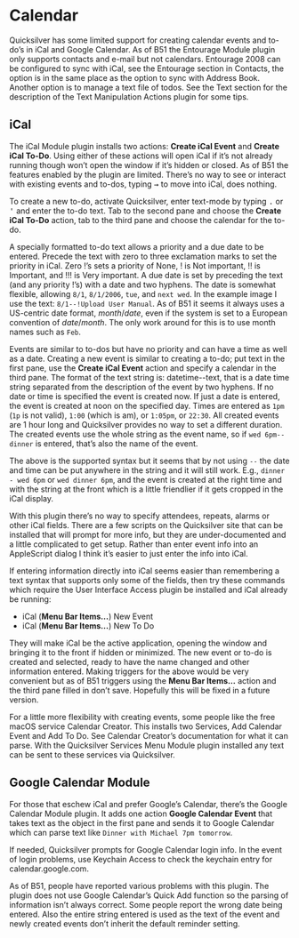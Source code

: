 # Calendar

Quicksilver has some limited support for creating calendar events and to-do’s in iCal and Google Calendar. As of B51 the Entourage Module plugin only supports contacts and e-mail but not calendars. Entourage 2008 can be configured to sync with iCal, see the Entourage section in Contacts, the option is in the same place as the option to sync with Address Book. Another option is to manage a text file of todos. See the Text section for the description of the Text Manipulation Actions plugin for some tips.

## iCal

The iCal Module plugin installs two actions: **Create iCal Event** and **Create iCal To-Do**. Using either of these actions will open iCal if it’s not already running though won’t open the window if it’s hidden or closed. As of B51 the features enabled by the plugin are limited. There’s no way to see or interact with existing events and to-dos, typing <kbd>→</kbd> to move into iCal, does nothing.

To create a new to-do, activate Quicksilver, enter text-mode by typing <kbd>.</kbd> or <kbd>'</kbd> and enter the to-do text. Tab to the second pane and choose the **Create iCal To-Do** action, tab to the third pane and choose the calendar for the to-do.

A specially formatted to-do text allows a priority and a due date to be entered. Precede the text with zero to three exclamation marks to set the priority in iCal. Zero !’s sets a priority of None, ! is Not important, !! is Important, and !!! is Very important. A due date is set by  preceding the text (and any priority !’s) with a date and two hyphens. The date is somewhat flexible, allowing `8/1`, `8/1/2006`, `tue`, and `next wed`. In the example image I use the text: `8/1--!Upload User Manual`. As of B51 it seems it always uses a US-centric date format, *month*/*date*, even if the system is set to a European convention of *date*/*month*. The only work around for this is to use month names such as `Feb`.

Events are similar to to-dos but have no priority and can have a time as well as a date. Creating  a new event is similar to creating a to-do; put text in the first pane, use the **Create iCal Event** action and specify a calendar in the third pane. The format of the text string is: datetime--text, that is a date time string separated from the description of the event by two hyphens. If no date or time is specified the event is created now. If just a date is entered, the event is created at noon on the specified day. Times are entered as `1pm` (`1p` is not valid), `1:00` (which is am), or `1:05pm`, or `22:30`. All created events are 1 hour long and Quicksilver provides no way to set a different duration. The created events use the whole string as the event name, so if `wed 6pm--dinner` is entered, that’s also the name of the event. 

The above is the supported syntax but it seems that by not using `--` the date and time can be put anywhere in the string and it will still work. E.g., `dinner - wed 6pm` or `wed dinner 6pm`, and the event is created at the right time and with the string at the front which is a little friendlier if it gets cropped in the iCal display.

With this plugin there’s no way to specify attendees, repeats, alarms or other iCal fields. There are a few scripts on the Quicksilver site that can be installed that will prompt for more info, but they are under-documented and a little complicated to get setup. Rather than enter event info into an AppleScript dialog I think it’s easier to just enter the info into iCal. 

If entering information directly into iCal seems easier than remembering a text syntax that supports only some of the fields, then try these commands which require the User Interface Access plugin be installed and iCal already be running:

- iCal (**Menu Bar Items…**) New Event
- iCal (**Menu Bar Items…**) New To Do

They will make iCal be the active application, opening the window and bringing it to the front if hidden or minimized. The new event or to-do is created and selected, ready to have the name changed and other information entered. Making triggers for the above would be very convenient but as of B51 triggers using the **Menu Bar Items…** action and the third pane filled in don’t save. Hopefully this will be fixed in a future version.

For a little more flexibility with creating events, some people like the free macOS service Calendar Creator. This installs two Services, Add Calendar Event and Add To Do. See Calendar Creator’s documentation for what it can parse. With the Quicksilver Services Menu Module plugin installed any text can be sent to these services via Quicksilver.

## Google Calendar Module

For those that eschew iCal and prefer Google’s Calendar, there’s the Google Calendar Module plugin. It adds one action **Google Calendar Event** that takes text as the object in the first pane and sends it to Google Calendar which can parse text like `Dinner with Michael 7pm tomorrow`. 

If needed, Quicksilver prompts for Google Calendar login info. In the event of login problems, use Keychain Access to check the keychain entry for calendar.google.com.

As of B51, people have reported various problems with this plugin. The plugin does not use Google Calendar’s Quick Add function so the parsing of information isn’t always correct. Some people report the wrong date being entered. Also the entire string entered is used as the text of the event and newly created events don’t inherit the default reminder setting.
